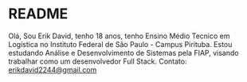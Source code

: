 # README

Olá, Sou Erik David, tenho 18 anos, tenho Ensino Médio Tecnico em Logística no Instituto Federal de São Paulo - Campus Pirituba.
Estou estudando Análise e Desenvolvimento de Sistemas pela FIAP, visando trabalhar como um desenvolvedor Full Stack.
Contato: erikdavid2244@gmail.com
